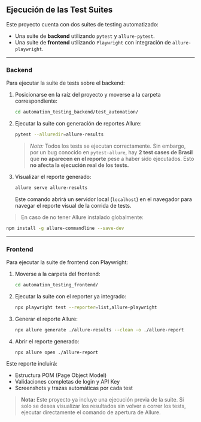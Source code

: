 
## Ejecución de las Test Suites

Este proyecto cuenta con dos suites de testing automatizado:

- Una suite de **backend** utilizando `pytest` y `allure-pytest`.
- Una suite de **frontend** utilizando `Playwright` con integración de `allure-playwright`.

---

### Backend

Para ejecutar la suite de tests sobre el backend:

1. Posicionarse en la raíz del proyecto y moverse a la carpeta correspondiente:
   ```bash
   cd automation_testing_backend/test_automation/
   ```

2. Ejecutar la suite con generación de reportes Allure:
   ```bash
   pytest --alluredir=allure-results
   ```

   >*Nota:* Todos los tests se ejecutan correctamente. Sin embargo, por un bug conocido en `pytest-allure`, hay **2 test cases de Brasil** que **no aparecen en el reporte** pese a haber sido ejecutados. Esto **no afecta la ejecución real de los tests.**

3. Visualizar el reporte generado:
   ```bash
   allure serve allure-results
   ```

   Este comando abrirá un servidor local (`localhost`) en el navegador para navegar el reporte visual de la corrida de tests.

> En caso de no tener Allure instalado globalmente:
```bash
npm install -g allure-commandline --save-dev
```

---

### Frontend

Para ejecutar la suite de frontend con Playwright:

1. Moverse a la carpeta del frontend:
   ```bash
   cd automation_testing_frontend/
   ```

2. Ejecutar la suite con el reporter ya integrado:
   ```bash
   npx playwright test --reporter=list,allure-playwright
   ```

3. Generar el reporte Allure:
   ```bash
   npx allure generate ./allure-results --clean -o ./allure-report
   ```

4. Abrir el reporte generado:
   ```bash
   npx allure open ./allure-report
   ```

Este reporte incluirá:

- Estructura POM (Page Object Model)
- Validaciones completas de login y API Key
- Screenshots y trazas automáticas por cada test

> **Nota:** Este proyecto ya incluye una ejecución previa de la suite. Si solo se desea visualizar los resultados sin volver a correr los tests, ejecutar directamente el comando de apertura de Allure.
